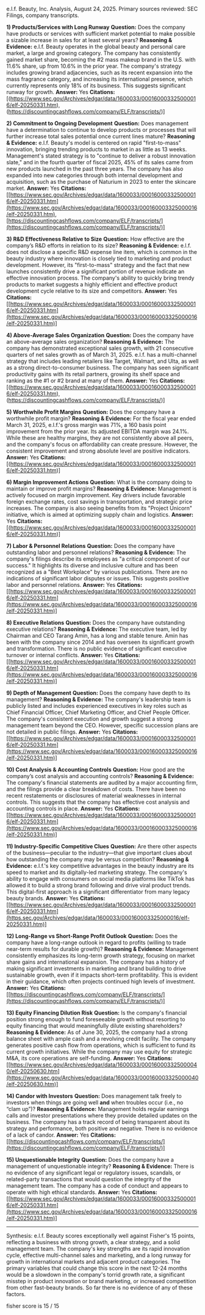e.l.f. Beauty, Inc. Analysis, August 24, 2025. Primary sources reviewed: SEC Filings, company transcripts.

**1) Products/Services with Long Runway**
**Question:** Does the company have products or services with sufficient market potential to make possible a sizable increase in sales for at least several years?
**Reasoning & Evidence:** e.l.f. Beauty operates in the global beauty and personal care market, a large and growing category. The company has consistently gained market share, becoming the #2 mass makeup brand in the U.S. with 11.6% share, up from 10.6% in the prior year. The company's strategy includes growing brand adjacencies, such as its recent expansion into the mass fragrance category, and increasing its international presence, which currently represents only 18% of its business. This suggests significant runway for growth.
**Answer:** Yes
**Citations:** [(https://www.sec.gov/Archives/edgar/data/1600033/000160003325000016/elf-20250331.htm),(https://discountingcashflows.com/company/ELF/transcripts/)]

**2) Commitment to Ongoing Development**
**Question:** Does management have a determination to continue to develop products or processes that will further increase total sales potential once current lines mature?
**Reasoning & Evidence:** e.l.f. Beauty's model is centered on rapid "first-to-mass" innovation, bringing trending products to market in as little as 13 weeks. Management's stated strategy is to "continue to deliver a robust innovation slate," and in the fourth quarter of fiscal 2025, 45% of its sales came from new products launched in the past three years. The company has also expanded into new categories through both internal development and acquisition, such as the purchase of Naturium in 2023 to enter the skincare market.
**Answer:** Yes
**Citations:** [[https://www.sec.gov/Archives/edgar/data/1600033/000160003325000016/elf-20250331.htm](https://www.sec.gov/Archives/edgar/data/1600033/000160003325000016/elf-20250331.htm), [https://discountingcashflows.com/company/ELF/transcripts/](https://discountingcashflows.com/company/ELF/transcripts/)]

**3) R&D Effectiveness Relative to Size**
**Question:** How effective are the company’s R&D efforts in relation to its size?
**Reasoning & Evidence:** e.l.f. does not disclose a specific R&D expense line item, which is common in the beauty industry where innovation is closely tied to marketing and product development. However, its "first-to-mass" strategy and the fact that new launches consistently drive a significant portion of revenue indicate an effective innovation process. The company's ability to quickly bring trendy products to market suggests a highly efficient and effective product development cycle relative to its size and competitors.
**Answer:** Yes
**Citations:** [[https://www.sec.gov/Archives/edgar/data/1600033/000160003325000016/elf-20250331.htm](https://www.sec.gov/Archives/edgar/data/1600033/000160003325000016/elf-20250331.htm)]

**4) Above-Average Sales Organization**
**Question:** Does the company have an above-average sales organization?
**Reasoning & Evidence:** The company has demonstrated exceptional sales growth, with 21 consecutive quarters of net sales growth as of March 31, 2025. e.l.f. has a multi-channel strategy that includes leading retailers like Target, Walmart, and Ulta, as well as a strong direct-to-consumer business. The company has seen significant productivity gains with its retail partners, growing its shelf space and ranking as the #1 or #2 brand at many of them.
**Answer:** Yes
**Citations:** [(https://www.sec.gov/Archives/edgar/data/1600033/000160003325000016/elf-20250331.htm),(https://discountingcashflows.com/company/ELF/transcripts/)]

**5) Worthwhile Profit Margins**
**Question:** Does the company have a worthwhile profit margin?
**Reasoning & Evidence:** For the fiscal year ended March 31, 2025, e.l.f.'s gross margin was 71%, a 160 basis point improvement from the prior year. Its adjusted EBITDA margin was 24.1%. While these are healthy margins, they are not consistently above all peers, and the company's focus on affordability can create pressure. However, the consistent improvement and strong absolute level are positive indicators.
**Answer:** Yes
**Citations:** [(https://www.sec.gov/Archives/edgar/data/1600033/000160003325000016/elf-20250331.htm)]

**6) Margin Improvement Actions**
**Question:** What is the company doing to maintain or improve profit margins?
**Reasoning & Evidence:** Management is actively focused on margin improvement. Key drivers include favorable foreign exchange rates, cost savings in transportation, and strategic price increases. The company is also seeing benefits from its "Project Unicorn" initiative, which is aimed at optimizing supply chain and logistics.
**Answer:** Yes
**Citations:** [(https://www.sec.gov/Archives/edgar/data/1600033/000160003325000016/elf-20250331.htm)]

**7) Labor & Personnel Relations**
**Question:** Does the company have outstanding labor and personnel relations?
**Reasoning & Evidence:** The company's filings describe its employees as "a critical component of our success." It highlights its diverse and inclusive culture and has been recognized as a "Best Workplace" by various publications. There are no indications of significant labor disputes or issues. This suggests positive labor and personnel relations.
**Answer:** Yes
**Citations:** [[https://www.sec.gov/Archives/edgar/data/1600033/000160003325000016/elf-20250331.htm](https://www.sec.gov/Archives/edgar/data/1600033/000160003325000016/elf-20250331.htm)]

**8) Executive Relations**
**Question:** Does the company have outstanding executive relations?
**Reasoning & Evidence:** The executive team, led by Chairman and CEO Tarang Amin, has a long and stable tenure. Amin has been with the company since 2014 and has overseen its significant growth and transformation. There is no public evidence of significant executive turnover or internal conflicts.
**Answer:** Yes
**Citations:** [[https://www.sec.gov/Archives/edgar/data/1600033/000160003325000016/elf-20250331.htm](https://www.sec.gov/Archives/edgar/data/1600033/000160003325000016/elf-20250331.htm)]

**9) Depth of Management**
**Question:** Does the company have depth to its management?
**Reasoning & Evidence:** The company's leadership team is publicly listed and includes experienced executives in key roles such as Chief Financial Officer, Chief Marketing Officer, and Chief People Officer. The company's consistent execution and growth suggest a strong management team beyond the CEO. However, specific succession plans are not detailed in public filings.
**Answer:** Yes
**Citations:** [[https://www.sec.gov/Archives/edgar/data/1600033/000160003325000016/elf-20250331.htm](https://www.sec.gov/Archives/edgar/data/1600033/000160003325000016/elf-20250331.htm)]

**10) Cost Analysis & Accounting Controls**
**Question:** How good are the company’s cost analysis and accounting controls?
**Reasoning & Evidence:** The company's financial statements are audited by a major accounting firm, and the filings provide a clear breakdown of costs. There have been no recent restatements or disclosures of material weaknesses in internal controls. This suggests that the company has effective cost analysis and accounting controls in place.
**Answer:** Yes
**Citations:** [[https://www.sec.gov/Archives/edgar/data/1600033/000160003325000016/elf-20250331.htm](https://www.sec.gov/Archives/edgar/data/1600033/000160003325000016/elf-20250331.htm)]

**11) Industry-Specific Competitive Clues**
**Question:** Are there other aspects of the business—peculiar to the industry—that give important clues about how outstanding the company may be versus competition?
**Reasoning & Evidence:** e.l.f.'s key competitive advantages in the beauty industry are its speed to market and its digitally-led marketing strategy. The company's ability to engage with consumers on social media platforms like TikTok has allowed it to build a strong brand following and drive viral product trends. This digital-first approach is a significant differentiator from many legacy beauty brands.
**Answer:** Yes
**Citations:** [[https://www.sec.gov/Archives/edgar/data/1600033/000160003325000016/elf-20250331.htm](https.sec.gov/Archives/edgar/data/1600033/000160003325000016/elf-20250331.htm)]

**12) Long-Range vs Short-Range Profit Outlook**
**Question:** Does the company have a long-range outlook in regard to profits (willing to trade near-term results for durable growth)?
**Reasoning & Evidence:** Management consistently emphasizes its long-term growth strategy, focusing on market share gains and international expansion. The company has a history of making significant investments in marketing and brand building to drive sustainable growth, even if it impacts short-term profitability. This is evident in their guidance, which often projects continued high levels of investment.
**Answer:** Yes
**Citations:** [[https://discountingcashflows.com/company/ELF/transcripts/](https://discountingcashflows.com/company/ELF/transcripts/)]

**13) Equity Financing Dilution Risk**
**Question:** Is the company's financial position strong enough to fund foreseeable growth without resorting to equity financing that would meaningfully dilute existing shareholders?
**Reasoning & Evidence:** As of June 30, 2025, the company had a strong balance sheet with ample cash and a revolving credit facility. The company generates positive cash flow from operations, which is sufficient to fund its current growth initiatives. While the company may use equity for strategic M&A, its core operations are self-funding.
**Answer:** Yes
**Citations:** [[https://www.sec.gov/Archives/edgar/data/1600033/000160003325000040/elf-20250630.htm](https://www.sec.gov/Archives/edgar/data/1600033/000160003325000040/elf-20250630.htm)]

**14) Candor with Investors**
**Question:** Does management talk freely to investors when things are going well **and** when troubles occur (i.e., no “clam up”)?
**Reasoning & Evidence:** Management holds regular earnings calls and investor presentations where they provide detailed updates on the business. The company has a track record of being transparent about its strategy and performance, both positive and negative. There is no evidence of a lack of candor.
**Answer:** Yes
**Citations:** [[https://discountingcashflows.com/company/ELF/transcripts/](https://discountingcashflows.com/company/ELF/transcripts/)]

**15) Unquestionable Integrity**
**Question:** Does the company have a management of unquestionable integrity?
**Reasoning & Evidence:** There is no evidence of any significant legal or regulatory issues, scandals, or related-party transactions that would question the integrity of the management team. The company has a code of conduct and appears to operate with high ethical standards.
**Answer:** Yes
**Citations:** [[https://www.sec.gov/Archives/edgar/data/1600033/000160003325000016/elf-20250331.htm](https://www.sec.gov/Archives/edgar/data/1600033/000160003325000016/elf-20250331.htm)]

---
Synthesis:
e.l.f. Beauty scores exceptionally well against Fisher's 15 points, reflecting a business with strong growth, a clear strategy, and a solid management team. The company's key strengths are its rapid innovation cycle, effective multi-channel sales and marketing, and a long runway for growth in international markets and adjacent product categories. The primary variables that could change this score in the next 12-24 months would be a slowdown in the company's torrid growth rate, a significant misstep in product innovation or brand marketing, or increased competition from other fast-beauty brands. So far there is no evidence of any of these factors.

fisher score is 15 / 15